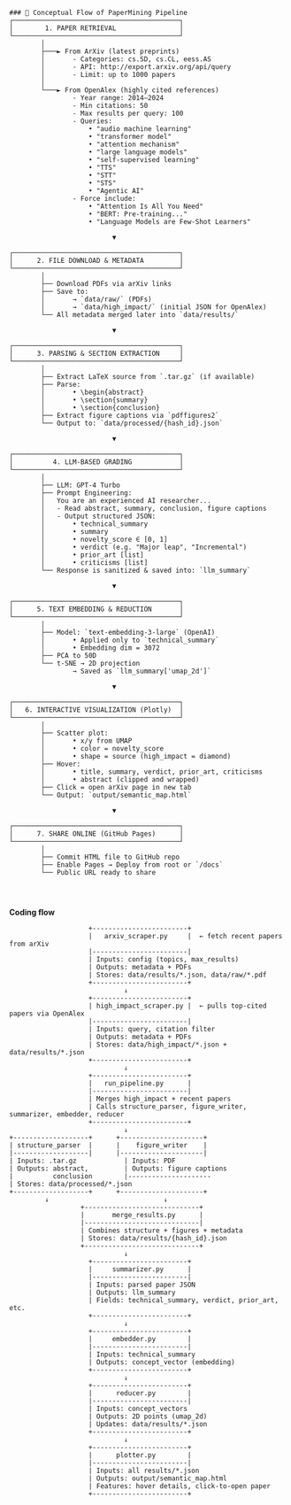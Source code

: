 ```
### 🧭 Conceptual Flow of PaperMining Pipeline
┌──────────────────────────────────────────┐
│        1. PAPER RETRIEVAL                │
└──────────────────────────────────────────┘
        │
        ├───► From ArXiv (latest preprints)
        │       - Categories: cs.SD, cs.CL, eess.AS
        │       - API: http://export.arxiv.org/api/query
        │       - Limit: up to 1000 papers
        │
        └───► From OpenAlex (highly cited references)
                - Year range: 2014–2024
                - Min citations: 50
                - Max results per query: 100
                - Queries:
                    • "audio machine learning"
                    • "transformer model"
                    • "attention mechanism"
                    • "large language models"
                    • "self-supervised learning"
                    • "TTS"
                    • "STT"
                    • "STS"
                    • "Agentic AI"
                - Force include:
                    • "Attention Is All You Need"
                    • "BERT: Pre-training..."
                    • "Language Models are Few-Shot Learners"

                          ▼

┌──────────────────────────────────────────┐
│      2. FILE DOWNLOAD & METADATA         │
└──────────────────────────────────────────┘
        │
        ├── Download PDFs via arXiv links
        ├── Save to:
        │       → `data/raw/` (PDFs)
        │       → `data/high_impact/` (initial JSON for OpenAlex)
        └── All metadata merged later into `data/results/`

                          ▼

┌──────────────────────────────────────────┐
│      3. PARSING & SECTION EXTRACTION     │
└──────────────────────────────────────────┘
        │
        ├── Extract LaTeX source from `.tar.gz` (if available)
        ├── Parse:
        │       • \begin{abstract}
        │       • \section{summary}
        │       • \section{conclusion}
        ├── Extract figure captions via `pdffigures2`
        └── Output to: `data/processed/{hash_id}.json`

                          ▼

┌──────────────────────────────────────────┐
│          4. LLM-BASED GRADING            │
└──────────────────────────────────────────┘
        │
        ├── LLM: GPT-4 Turbo
        ├── Prompt Engineering:
        │   You are an experienced AI researcher...
        │   - Read abstract, summary, conclusion, figure captions
        │   - Output structured JSON:
        │       • technical_summary
        │       • summary
        │       • novelty_score ∈ [0, 1]
        │       • verdict (e.g. "Major leap", "Incremental")
        │       • prior_art [list]
        │       • criticisms [list]
        └── Response is sanitized & saved into: `llm_summary`

                          ▼

┌──────────────────────────────────────────┐
│      5. TEXT EMBEDDING & REDUCTION       │
└──────────────────────────────────────────┘
        │
        ├── Model: `text-embedding-3-large` (OpenAI)
        │       • Applied only to `technical_summary`
        │       • Embedding dim = 3072
        ├── PCA to 50D 
        └── t-SNE → 2D projection
                → Saved as `llm_summary['umap_2d']`

                          ▼

┌──────────────────────────────────────────┐
│   6. INTERACTIVE VISUALIZATION (Plotly)  │
└──────────────────────────────────────────┘
        │
        ├── Scatter plot:
        │       • x/y from UMAP
        │       • color = novelty_score
        │       • shape = source (high_impact = diamond)
        ├── Hover:
        │       • title, summary, verdict, prior_art, criticisms
        │       • abstract (clipped and wrapped)
        ├── Click = open arXiv page in new tab
        └── Output: `output/semantic_map.html`

                          ▼

┌──────────────────────────────────────────┐
│      7. SHARE ONLINE (GitHub Pages)      │
└──────────────────────────────────────────┘
        │
        ├── Commit HTML file to GitHub repo
        ├── Enable Pages → Deploy from root or `/docs`
        └── Public URL ready to share




```









**Coding flow**


                        +------------------------+
                        |   arxiv_scraper.py     |  ← fetch recent papers from arXiv
                        |------------------------|
                        | Inputs: config (topics, max_results)
                        | Outputs: metadata + PDFs
                        | Stores: data/results/*.json, data/raw/*.pdf
                        +------------------------+
                                 ↓
                        +------------------------+
                        | high_impact_scraper.py |  ← pulls top-cited papers via OpenAlex
                        |------------------------|
                        | Inputs: query, citation filter
                        | Outputs: metadata + PDFs
                        | Stores: data/high_impact/*.json + data/results/*.json
                        +------------------------+
                                 ↓
                        +------------------------+
                        |   run_pipeline.py      |
                        |------------------------|
                        | Merges high_impact + recent papers
                        | Calls structure_parser, figure_writer, summarizer, embedder, reducer
                        +------------------------+
                                 ↓
    +-------------------+      +---------------------+
    | structure_parser  |      |    figure_writer    |
    |-------------------|      |---------------------|
    | Inputs: .tar.gz            | Inputs: PDF
    | Outputs: abstract,         | Outputs: figure captions
    |          conclusion        |---------------------
    | Stores: data/processed/*.json
    +-------------------+      +---------------------+
             ↓                             ↓
                      +-----------------------------+
                      |       merge_results.py      |
                      |-----------------------------|
                      | Combines structure + figures + metadata
                      | Stores: data/results/{hash_id}.json
                      +-----------------------------+
                                 ↓
                        +------------------------+
                        |     summarizer.py      |
                        |------------------------|
                        | Inputs: parsed paper JSON
                        | Outputs: llm_summary
                        | Fields: technical_summary, verdict, prior_art, etc.
                        +------------------------+
                                 ↓
                        +------------------------+
                        |     embedder.py        |
                        |------------------------|
                        | Inputs: technical_summary
                        | Outputs: concept_vector (embedding)
                        +------------------------+
                                 ↓
                        +------------------------+
                        |      reducer.py        |
                        |------------------------|
                        | Inputs: concept_vectors
                        | Outputs: 2D points (umap_2d)
                        | Updates: data/results/*.json
                        +------------------------+
                                 ↓
                        +------------------------+
                        |      plotter.py        |
                        |------------------------|
                        | Inputs: all results/*.json
                        | Outputs: output/semantic_map.html
                        | Features: hover details, click-to-open paper
                        +------------------------+
